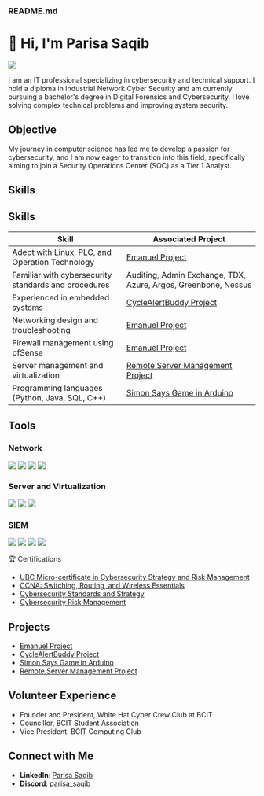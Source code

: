 ### README.md

# 👋 Hi, I'm Parisa Saqib
<a href="https://www.linkedin.com/in/parisa-s-4b4a161b1/"><img src="https://img.shields.io/badge/-LinkedIn-0072b1?&style=for-the-badge&logo=linkedin&logoColor=white" /></a>

I am an IT professional specializing in cybersecurity and technical support. I hold a diploma in Industrial Network Cyber Security and am currently pursuing a bachelor's degree in Digital Forensics and Cybersecurity. I love solving complex technical problems and improving system security.

## Objective

My journey in computer science has led me to develop a passion for cybersecurity, and I am now eager to transition into this field, specifically aiming to join a Security Operations Center (SOC) as a Tier 1 Analyst.

## Skills

## Skills

| Skill                                         | Associated Project                                   |
|-----------------------------------------------|------------------------------------------------------|
| Adept with Linux, PLC, and Operation Technology | [Emanuel Project](https://example.com/emanuel-project) |
| Familiar with cybersecurity standards and procedures | Auditing, Admin Exchange, TDX, Azure, Argos, Greenbone, Nessus |
| Experienced in embedded systems                | [CycleAlertBuddy Project](https://example.com/cyclealertbuddy-project) |
| Networking design and troubleshooting          | [Emanuel Project](https://example.com/emanuel-project) |
| Firewall management using pfSense              | [Emanuel Project](https://example.com/emanuel-project) |
| Server management and virtualization           | [Remote Server Management Project](https://example.com/remote-server-management-project) |
| Programming languages (Python, Java, SQL, C++) | [Simon Says Game in Arduino](https://example.com/simon-says-game-arduino) |



## Tools

### Network
<div>
    <img src="https://img.shields.io/badge/-Wireshark-1679A7?&style=for-the-badge&logo=Wireshark&logoColor=white" />
    <img src="https://img.shields.io/badge/-Suricata-EF3B2D?&style=for-the-badge&logo=Suricata&logoColor=white" />
    <img src="https://img.shields.io/badge/-Zeek-777BB4?&style=for-the-badge&logo=Zeek&logoColor=white" />
    <img src="https://img.shields.io/badge/-pfSense-000080?&style=for-the-badge&logo=pfSense&logoColor=white" />
</div>

### Server and Virtualization
<div>
    <img src="https://img.shields.io/badge/-Linux-000000?&style=for-the-badge&logo=Linux&logoColor=white" />
    <img src="https://img.shields.io/badge/-Windows_Server-0078D6?&style=for-the-badge&logo=Windows&logoColor=white" />
    <img src="https://img.shields.io/badge/-VMware-607078?&style=for-the-badge&logo=VMware&logoColor=white" />
</div>

### SIEM
<div>
    <img src="https://img.shields.io/badge/-Microsoft_Sentinel-0078D4?&style=for-the-badge&logo=Microsoft&logoColor=white" />
    <img src="https://img.shields.io/badge/-Splunk-000000?&style=for-the-badge&logo=Splunk&logoColor=white" />
    <img src="https://img.shields.io/badge/-Elastic-005571?&style=for-the-badge&logo=Elastic&logoColor=white" />
    <img src="https://img.shields.io/badge/-Security_Onion-009639?&style=for-the-badge&logo=Security-Onion&logoColor=white" />
</div>


🏆 Certifications


- [UBC Micro-certificate in Cybersecurity Strategy and Risk Management](https://www.credential.net/d4bd711c-bee6-4a0c-8a7c-084d402e629a)
- [CCNA: Switching, Routing, and Wireless Essentials](https://www.credly.com/badges/1595817f-81f1-4f02-b01c-6cc7c2d3d742/public_url)
- [Cybersecurity Standards and Strategy](https://www.credential.net/9c3d8325-5cef-4494-8c8c-41b546be82e5)
- [Cybersecurity Risk Management](https://www.credential.net/32d590e6-be41-41b3-9aac-cbe964d375a4)
 


## Projects


- [Emanuel Project](https://example.com/emanuel-project)
- [CycleAlertBuddy Project](https://example.com/cyclealertbuddy-project)
- [Simon Says Game in Arduino](https://example.com/simon-says-game-arduino)
- [Remote Server Management Project](https://example.com/remote-server-management-project)

## Volunteer Experience
- Founder and President, White Hat Cyber Crew Club at BCIT
- Councillor, BCIT Student Association
- Vice President, BCIT Computing Club

## Connect with Me
- **LinkedIn**: [Parisa Saqib](https://www.linkedin.com/in/parisa-s-4b4a161b1/)
- **Discord**: parisa_saqib
```
